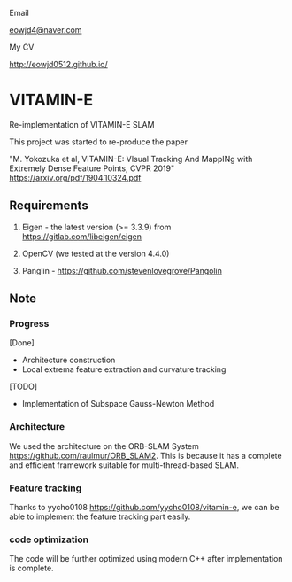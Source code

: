 Email

<eowjd4@naver.com>

My CV

<http://eowjd0512.github.io/>

# VITAMIN-E
Re-implementation of VITAMIN-E SLAM

This project was started to re-produce the paper

"M. Yokozuka et al, VITAMIN-E: VIsual Tracking And MappINg with Extremely Dense Feature Points, CVPR 2019"
<https://arxiv.org/pdf/1904.10324.pdf>

## Requirements

1. Eigen - the latest version (>= 3.3.9) from <https://gitlab.com/libeigen/eigen>

2. OpenCV (we tested at the version 4.4.0)

3. Panglin - <https://github.com/stevenlovegrove/Pangolin>

## Note

### Progress

[Done]
- Architecture construction
- Local extrema feature extraction and curvature tracking

[TODO]
- Implementation of Subspace Gauss-Newton Method

### Architecture

We used the architecture on the ORB-SLAM System <https://github.com/raulmur/ORB_SLAM2>.
This is because it has a complete and efficient framework suitable for multi-thread-based SLAM. 

### Feature tracking

Thanks to yycho0108 <https://github.com/yycho0108/vitamin-e>,
we can be able to implement the feature tracking part easily. 

### code optimization

The code will be further optimized using modern C++ after implementation is complete.
